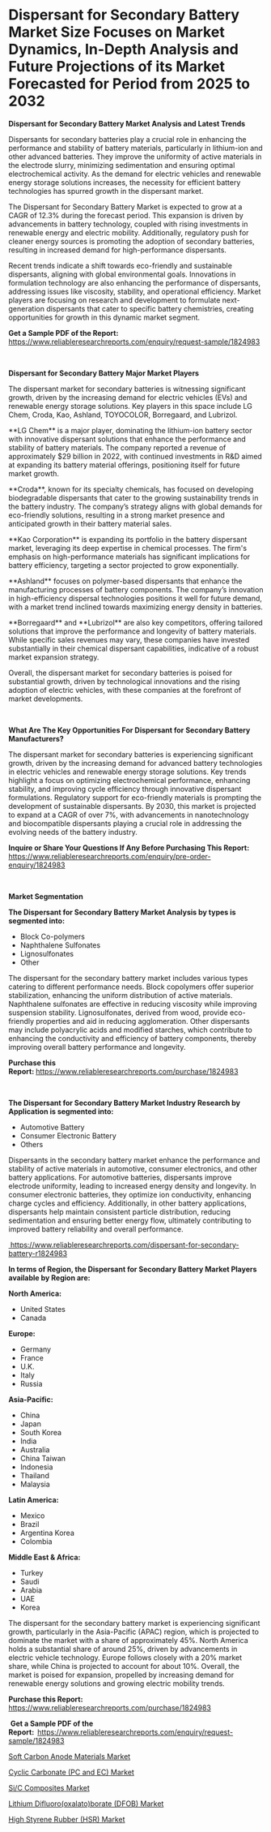 <p><h1>Dispersant for Secondary Battery Market Size Focuses on Market Dynamics, In-Depth Analysis and Future Projections of its Market Forecasted for Period from 2025 to 2032</h1></p><p><strong>Dispersant for Secondary Battery Market Analysis and Latest Trends</strong></p>
<p><p>Dispersants for secondary batteries play a crucial role in enhancing the performance and stability of battery materials, particularly in lithium-ion and other advanced batteries. They improve the uniformity of active materials in the electrode slurry, minimizing sedimentation and ensuring optimal electrochemical activity. As the demand for electric vehicles and renewable energy storage solutions increases, the necessity for efficient battery technologies has spurred growth in the dispersant market.</p><p>The Dispersant for Secondary Battery Market is expected to grow at a CAGR of 12.3% during the forecast period. This expansion is driven by advancements in battery technology, coupled with rising investments in renewable energy and electric mobility. Additionally, regulatory push for cleaner energy sources is promoting the adoption of secondary batteries, resulting in increased demand for high-performance dispersants.</p><p>Recent trends indicate a shift towards eco-friendly and sustainable dispersants, aligning with global environmental goals. Innovations in formulation technology are also enhancing the performance of dispersants, addressing issues like viscosity, stability, and operational efficiency. Market players are focusing on research and development to formulate next-generation dispersants that cater to specific battery chemistries, creating opportunities for growth in this dynamic market segment.</p></p>
<p><strong>Get a Sample PDF of the Report:&nbsp;</strong> <a href="https://www.reliableresearchreports.com/enquiry/request-sample/1824983?utm_campaign=102&utm_medium=2&utm_source=Github&utm_content=ia&utm_term=03022025&utm_id=dispersant-for-secondary-battery">https://www.reliableresearchreports.com/enquiry/request-sample/1824983</a></p>
<p>&nbsp;</p>
<p><strong>Dispersant for Secondary Battery Major Market Players</strong></p>
<p><p>The dispersant market for secondary batteries is witnessing significant growth, driven by the increasing demand for electric vehicles (EVs) and renewable energy storage solutions. Key players in this space include LG Chem, Croda, Kao, Ashland, TOYOCOLOR, Borregaard, and Lubrizol.</p><p>**LG Chem** is a major player, dominating the lithium-ion battery sector with innovative dispersant solutions that enhance the performance and stability of battery materials. The company reported a revenue of approximately $29 billion in 2022, with continued investments in R&D aimed at expanding its battery material offerings, positioning itself for future market growth.</p><p>**Croda**, known for its specialty chemicals, has focused on developing biodegradable dispersants that cater to the growing sustainability trends in the battery industry. The company’s strategy aligns with global demands for eco-friendly solutions, resulting in a strong market presence and anticipated growth in their battery material sales.</p><p>**Kao Corporation** is expanding its portfolio in the battery dispersant market, leveraging its deep expertise in chemical processes. The firm's emphasis on high-performance materials has significant implications for battery efficiency, targeting a sector projected to grow exponentially.</p><p>**Ashland** focuses on polymer-based dispersants that enhance the manufacturing processes of battery components. The company’s innovation in high-efficiency dispersal technologies positions it well for future demand, with a market trend inclined towards maximizing energy density in batteries.</p><p>**Borregaard** and **Lubrizol** are also key competitors, offering tailored solutions that improve the performance and longevity of battery materials. While specific sales revenues may vary, these companies have invested substantially in their chemical dispersant capabilities, indicative of a robust market expansion strategy.</p><p>Overall, the dispersant market for secondary batteries is poised for substantial growth, driven by technological innovations and the rising adoption of electric vehicles, with these companies at the forefront of market developments.</p></p>
<p>&nbsp;</p>
<p><strong>What Are The Key Opportunities For Dispersant for Secondary Battery Manufacturers?</strong></p>
<p><p>The dispersant market for secondary batteries is experiencing significant growth, driven by the increasing demand for advanced battery technologies in electric vehicles and renewable energy storage solutions. Key trends highlight a focus on optimizing electrochemical performance, enhancing stability, and improving cycle efficiency through innovative dispersant formulations. Regulatory support for eco-friendly materials is prompting the development of sustainable dispersants. By 2030, this market is projected to expand at a CAGR of over 7%, with advancements in nanotechnology and biocompatible dispersants playing a crucial role in addressing the evolving needs of the battery industry.</p></p>
<p><strong>Inquire or Share Your Questions If Any Before Purchasing This Report:</strong> <a href="https://www.reliableresearchreports.com/enquiry/pre-order-enquiry/1824983?utm_campaign=102&utm_medium=2&utm_source=Github&utm_content=ia&utm_term=03022025&utm_id=dispersant-for-secondary-battery">https://www.reliableresearchreports.com/enquiry/pre-order-enquiry/1824983</a></p>
<p>&nbsp;</p>
<p><strong>Market Segmentation</strong></p>
<p><strong>The Dispersant for Secondary Battery Market Analysis by types is segmented into:</strong></p>
<p><ul><li>Block Co-polymers</li><li>Naphthalene Sulfonates</li><li>Lignosulfonates</li><li>Other</li></ul></p>
<p><p>The dispersant for the secondary battery market includes various types catering to different performance needs. Block copolymers offer superior stabilization, enhancing the uniform distribution of active materials. Naphthalene sulfonates are effective in reducing viscosity while improving suspension stability. Lignosulfonates, derived from wood, provide eco-friendly properties and aid in reducing agglomeration. Other dispersants may include polyacrylic acids and modified starches, which contribute to enhancing the conductivity and efficiency of battery components, thereby improving overall battery performance and longevity.</p></p>
<p><strong>Purchase this Report:&nbsp;</strong><a href="https://www.reliableresearchreports.com/purchase/1824983?utm_campaign=102&utm_medium=2&utm_source=Github&utm_content=ia&utm_term=03022025&utm_id=dispersant-for-secondary-battery">https://www.reliableresearchreports.com/purchase/1824983</a></p>
<p>&nbsp;</p>
<p><strong>The Dispersant for Secondary Battery Market Industry Research by Application is segmented into:</strong></p>
<p><ul><li>Automotive Battery</li><li>Consumer Electronic Battery</li><li>Others</li></ul></p>
<p><p>Dispersants in the secondary battery market enhance the performance and stability of active materials in automotive, consumer electronics, and other battery applications. For automotive batteries, dispersants improve electrode uniformity, leading to increased energy density and longevity. In consumer electronic batteries, they optimize ion conductivity, enhancing charge cycles and efficiency. Additionally, in other battery applications, dispersants help maintain consistent particle distribution, reducing sedimentation and ensuring better energy flow, ultimately contributing to improved battery reliability and overall performance.</p></p>
<p><a href="https://www.reliableresearchreports.com/dispersant-for-secondary-battery-r1824983?utm_campaign=102&utm_medium=2&utm_source=Github&utm_content=ia&utm_term=03022025&utm_id=dispersant-for-secondary-battery">&nbsp;https://www.reliableresearchreports.com/dispersant-for-secondary-battery-r1824983</a></p>
<p><strong>In terms of Region, the Dispersant for Secondary Battery Market Players available by Region are:</strong></p>
<p>
    <p> <strong> North America: </strong>
        <ul>
            <li>United States</li>
            <li>Canada</li>
        </ul>
        </p> 
    <p> <strong> Europe: </strong>
        <ul>
            <li>Germany</li>
            <li>France</li>
            <li>U.K.</li>
            <li>Italy</li>
            <li>Russia</li>
        </ul>
        </p> 
    <p> <strong> Asia-Pacific: </strong>
        <ul>
            <li>China</li>
            <li>Japan</li>
            <li>South Korea</li>
            <li>India</li>
            <li>Australia</li>
            <li>China Taiwan</li>
            <li>Indonesia</li>
            <li>Thailand</li>
            <li>Malaysia</li>
        </ul>
        </p> 
    <p> <strong> Latin America: </strong>
        <ul>
            <li>Mexico</li>
            <li>Brazil</li>
            <li>Argentina Korea</li>
            <li>Colombia</li>
        </ul>
        </p> 
    <p> <strong> Middle East & Africa: </strong>
        <ul>
            <li>Turkey</li>
            <li>Saudi</li>
            <li>Arabia</li>
            <li>UAE</li>
            <li>Korea</li>
        </ul>
    </p>
    </p>
<p><p>The dispersant for the secondary battery market is experiencing significant growth, particularly in the Asia-Pacific (APAC) region, which is projected to dominate the market with a share of approximately 45%. North America holds a substantial share of around 25%, driven by advancements in electric vehicle technology. Europe follows closely with a 20% market share, while China is projected to account for about 10%. Overall, the market is poised for expansion, propelled by increasing demand for renewable energy solutions and growing electric mobility trends.</p></p>
<p><strong>Purchase this Report: </strong><a href="https://www.reliableresearchreports.com/purchase/1824983?utm_campaign=102&utm_medium=2&utm_source=Github&utm_content=ia&utm_term=03022025&utm_id=dispersant-for-secondary-battery">https://www.reliableresearchreports.com/purchase/1824983</a></p>
<p>&nbsp;<strong>Get a Sample PDF of the Report:&nbsp;&nbsp;</strong><a href="https://www.reliableresearchreports.com/enquiry/request-sample/1824983?utm_campaign=102&utm_medium=2&utm_source=Github&utm_content=ia&utm_term=03022025&utm_id=dispersant-for-secondary-battery">https://www.reliableresearchreports.com/enquiry/request-sample/1824983</a></p>
<p><strong></strong></p>
<p><p><a href="https://github.com/pinzinyaah/Market-Research-Report-List-1/blob/main/soft-carbon-anode-materials-market.md?utm_campaign=102&utm_medium=2&utm_source=Github&utm_content=ia&utm_term=03022025&utm_id=dispersant-for-secondary-battery">Soft Carbon Anode Materials Market</a></p><p><a href="https://github.com/nafidurii/Market-Research-Report-List-1/blob/main/cyclic-carbonate-pc-and-ec-market.md?utm_campaign=102&utm_medium=2&utm_source=Github&utm_content=ia&utm_term=03022025&utm_id=dispersant-for-secondary-battery">Cyclic Carbonate (PC and EC) Market</a></p><p><a href="https://github.com/dbichayison/Market-Research-Report-List-1/blob/main/sic-composites-market.md?utm_campaign=102&utm_medium=2&utm_source=Github&utm_content=ia&utm_term=03022025&utm_id=dispersant-for-secondary-battery">Si/C Composites Market</a></p><p><a href="https://github.com/pearlinewhite4692/Market-Research-Report-List-1/blob/main/lithium-difluorooxalatoborate-dfob-market.md?utm_campaign=102&utm_medium=2&utm_source=Github&utm_content=ia&utm_term=03022025&utm_id=dispersant-for-secondary-battery">Lithium Difluoro(oxalato)borate (DFOB) Market</a></p><p><a href="https://github.com/tumacaakesha78/Market-Research-Report-List-1/blob/main/high-styrene-rubber-hsr-market.md?utm_campaign=102&utm_medium=2&utm_source=Github&utm_content=ia&utm_term=03022025&utm_id=dispersant-for-secondary-battery">High Styrene Rubber (HSR) Market</a></p></p>